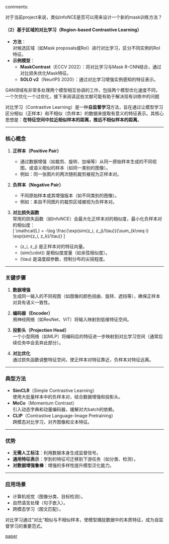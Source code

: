 comments:

对于当前project来说，类似infoNCE是否可以用来设计一个新的mask训练方法？

 #### **（2）基于区域的对比学习（Region-based Contrastive Learning）**
- **方法**：  
  对候选区域（如Mask proposals或RoI）进行对比学习，区分不同实例的RoI特征。
- **示例模型**：  
  - **MaskContrast**（ECCV 2022）：将对比学习与Mask R-CNN结合，通过对比损失优化Mask特征。  
  - **SOLO v2**（NeurIPS 2020）：通过对比学习增强实例感知的特征表示。

GAN领域有非常多处理两个模型相互协调的工作，包括两个模型优化速度不同，一个欠优化一个过优化，接下来阅读这些文献可能有助于解决现有训练中的问题


对比学习（Contrastive Learning）是一种**自监督学习**方法，旨在通过让模型学习区分相似（正样本）和不相似（负样本）的数据来提取有意义的特征表示。其核心思想是：**在特征空间中拉近相似样本的距离，推远不相似样本的距离**。

---

### **核心概念**
1. **正样本（Positive Pair）**  
   - 通过数据增强（如裁剪、旋转、加噪等）从同一原始样本生成的不同视图，或语义相似的样本（如同一类别的图像）。
   - 例如：同一张图片的两次随机裁剪被视为正样本对。

2. **负样本（Negative Pair）**  
   - 不同原始样本或其增强版本（如不同类别的图像）。
   - 例如：来自不同图片的裁剪区域被视为负样本对。

3. **对比损失函数**  
   常用的损失函数（如InfoNCE）会最大化正样本对的相似度，最小化负样本对的相似度：  
   \[
   \mathcal{L} = -\log \frac{\exp(sim(z_i, z_j)/\tau)}{\sum_{k\neq i} \exp(sim(z_i, z_k)/\tau)}
   \]
   - \(z_i, z_j\) 是正样本对的特征向量。
   - \(sim(\cdot)\) 是相似度度量（如余弦相似度）。
   - \(\tau\) 是温度超参数，控制分布的尖锐程度。

---

### **关键步骤**
1. **数据增强**  
   生成同一输入的不同视图（如图像的颜色扭曲、旋转、遮挡等），确保正样本对具有语义一致性。

2. **编码器（Encoder）**  
   用神经网络（如ResNet、ViT）将输入映射到低维特征空间。

3. **投影头（Projection Head）**  
   一个小型网络（如MLP）将编码后的特征进一步映射到对比学习空间（通常后续任务中会丢弃此部分）。

4. **对比优化**  
   通过损失函数调整特征空间，使正样本对特征靠近，负样本对特征远离。

---

### **典型方法**
- **SimCLR**（Simple Contrastive Learning）  
  使用大批量样本中的负样本对，结合数据增强和投影头。
- **MoCo**（Momentum Contrast）  
  引入动态字典和动量编码器，缓解对大batch的依赖。
- **CLIP**（Contrastive Language-Image Pretraining）  
  跨模态对比学习，对齐图像和文本特征。

---

### **优势**
- **无需人工标注**：利用数据本身生成监督信号。
- **通用特征表示**：学到的特征可迁移到下游任务（如分类、检测）。
- **对数据增强鲁棒**：增强的多样性提升模型泛化能力。

---

### **应用场景**
- 计算机视觉（图像分类、目标检测）。
- 自然语言处理（句子嵌入）。
- 跨模态学习（图文匹配）。

对比学习通过“对比”相似与不相似样本，使模型捕捉数据中的本质特征，成为自监督学习的重要范式。

[paper](https://www.mdpi.com/2227-7080/9/1/2)